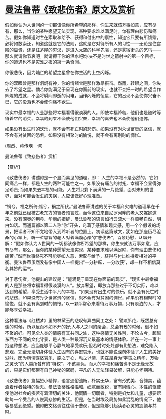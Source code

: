 # [曼法鲁蒂《致悲伤者》原文及赏析](https://www.vrrw.net/wx/11146.html)

假如你认为人世间的一切都该像你所希望的那样，你生来就该万事如意，应有尽有，那么，当你的某种愿望无法实现，某种要求难以满足时，你有理由悲伤和痛苦。假如你知道时世在索取和给予、获得和付出中的禀性，知道它只要有所馈赠，必将如数索还，知道这就是它的法则，这就是它对待所有人的习性——无论是住宫殿的显贵，还是住茅屋的穷汉，是进入太空的科学先驱，还是露宿街头的乞丐——那么就请你节哀吧，就请擦干你的泪水吧!你决不是时世之箭射中的第一个目标，你的遭遇也不是灾难之报的第一条奇闻。

你很悲伤，因为灿烂的希望之星曾在你生活的上空闪烁。

你的双眼曾是那样炯炯有神，你的情绪曾是那样激昂振奋。然而，转眼之间，你失去了希望之星。倘若你能满足于呈现在你面前的现实，也就不会把一时的希望当作辉煌的成就，不会将瞬间即逝的闪电，当作闪烁的恒星，它的出现不会使你兴奋不已，它的没落也不会使你痛不欲生。

现实中最幸福的人是那些将幸福看得很淡漠的人。即使幸福降临，他们也是随时等待着它的消失。幸福的到来不会使他们兴奋，幸福的离去也不会使他们遗憾。

如果没有出生时的欢乐，就不会有死亡时的悲伤。如果没有对永世富贵的坚信，就不会有对贫困的恐惧。如果没有相聚时的愉悦，就不会有离别时的惆怅。

(周烈、蒋传瑛　译)



曼法鲁蒂《致悲伤者》赏析

【赏析】

《致悲伤者》讲述的是一个显而易见的道理，即： 人生的幸福不是必然的，它如同痛苦一样，都是人生的两种可能性之一。如果没有痛苦的衬托，幸福不会显得弥足珍贵;而如果失去幸福的可能，人生将只剩下满满的一片绝望。面对未知的世界，面对可能会发生的灾祸，人应该做好心理准备。

“祸兮，福之所倚;福兮，祸之所伏。”曼法鲁蒂讲述的关于幸福和灾难的道理早在千年之前就已经被古老东方的智者预言过，而今这位来自尼罗河畔的老人又娓娓道来。没有深奥的用典、华丽的措辞，曼法鲁蒂的语言如行云流水一样顺畅自然，明白如话。而通篇都以第二人称“你”开头，充满了感情和现实感，用一个个假设的场景，把读者不知不觉地带入到聆听者的位置上。初读这篇散文，犹如在那座历尽沧桑的小镇上，听一位睿智的老人对着满腹心酸的“悲伤者”，百般劝慰，从容开解：“假如你认为人世间的一切都该像你所希望的那样，你生来就该万事如意，应有尽有，那么，当你的某种愿望无法实现，某种要求难以满足时，你有理由悲伤和痛苦。”然而世事终究不可能尽如人意，索取与给予，获得与付出维持着相对的平衡。曼法鲁蒂虽然没有像中国人一样提出“一分耕耘，一分收获”，却一样不相信莫名其妙的运气。

对于悲伤者，他提出的建议是：“能满足于呈现在你面前的现实”，“现实中最幸福的人是那些将幸福看得很淡漠的人”。放弃奢望，即放弃那些过于不切实际，难以达到的希望，享受生活中平凡的幸福。“如果没有出生时的快乐，就不会有死亡时的悲伤。如果没有对永世富贵的坚信，就不会有对贫困的惆怅。如果没有相聚时的愉悦，就不会有离别时的惆怅。”以一颗平常心来看待万事万物，只有淡泊的人，才能够享受幸福。

这种看法与《红楼梦》里的林黛玉的悲叹有异曲同工之处： 譬如那花，既然总有谢的时候，所以反而不如不开的好;人与人之间的聚会，总会有散的时候，倒不如不聚的好。可见全人类的情感有其共同之处，这种感情无关性别，不论古今，超越东西方不同的文化背景，是人类一种最深沉又最基本的情感体验。若在一时一事上抱这种想法，应当能够平心静气地享受欢乐;但若时时处处都有此想法，难免陷入悲观，完全无法切身体验人生固有的喜怒哀乐，也就不能说深刻体验了人生的美好滋味。因为所谓喜怒哀乐，感之于心，动之以情，实在是身为“宇宙之精华，万物之灵长”的人类所独有的“特权”，不该辜负。而人的幸福和痛苦也不是无缘无故的，只是它们都带有自己神秘的密码，平凡的人无法轻易破解，只能心怀期待。

《致悲伤者》篇幅短小精悍，语言通俗流畅，朴实无华，富有形式美、音韵美，蕴涵着作者独特的哲思。曼法鲁蒂性格温和、细腻而敏锐，富有同情心。本性的驱使使他对社会的疾苦有着深切的关注，他同情一切弱者，特别是妇女和儿童，想要帮助每一个受苦的人脱离悲惨的生活。但是，在当时埃及局势如此混乱的情况下，他容易感到绝望。他的散文格调往往偏于悲观，但是能够引起读者心灵的震颤与共鸣。


